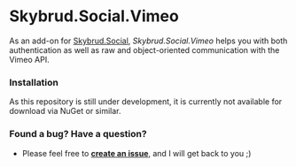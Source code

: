 Skybrud.Social.Vimeo
====================

As an add-on for [Skybrud.Social](https://github.com/abjerner/Skybrud.Social), *Skybrud.Social.Vimeo* helps you with both authentication as well as raw and object-oriented communication with the Vimeo API.

### Installation

As this repository is still under development, it is currently not available for download via NuGet or similar.

### Found a bug? Have a question?

* Please feel free to [**create an issue**][Issues], and I will get back to you ;)


[Website]: http://social.skybrud.dk/vimeo/
[Issues]: https://github.com/abjerner/Skybrud.Social.Vimeo/issues
